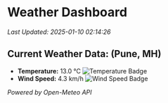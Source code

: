 
# Weather Dashboard

_Last Updated: 2025-01-10 02:14:26_

## Current Weather Data: (Pune, MH)
- **Temperature:** 13.0 °C ![Temperature Badge](https://img.shields.io/badge/Temperature-Low%20Temp-blue)
- **Wind Speed:** 4.3 km/h ![Wind Speed Badge](https://img.shields.io/badge/Wind%20Speed-Low%20Wind-blue)

*Powered by Open-Meteo API*
